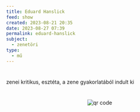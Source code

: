 ```yaml
---
title: Eduard Hanslick
feed: show
created: 2023-08-21 20:35
date: 2023-08-27 07:39
permalink: eduard-hanslick
subject:
  - zenetöri
type:
  - mű
---
```

#
zenei kritikus, esztéta, a zene gyakorlatából indult ki



#
<p style="text-align: center;"><img src="https://chart.googleapis.com/chart?cht=qr&chl=https://notes.andrasdenes.com/eduard-hanslick&chs=180x180&choe=UTF-8&chld=L|2" alt="qr code"></p>

